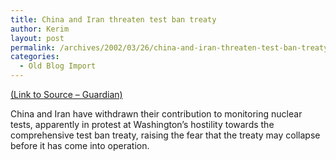```yaml
---
title: China and Iran threaten test ban treaty
author: Kerim
layout: post
permalink: /archives/2002/03/26/china-and-iran-threaten-test-ban-treaty/
categories:
  - Old Blog Import
---
```

<a href="http://www.guardian.co.uk/international/story/0,3604,674099,00.html" onclick="_gaq.push(['_trackEvent', 'outbound-article', 'http://www.guardian.co.uk/international/story/0,3604,674099,00.html', '(Link to Source &#8211; Guardian)']);" >(Link to Source &#8211; Guardian)</a>

China and Iran have withdrawn their contribution to monitoring nuclear tests, apparently in protest at Washington&#8217;s hostility towards the comprehensive test ban treaty, raising the fear that the treaty may collapse before it has come into operation.

